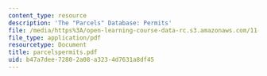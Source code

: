 ```yaml
---
content_type: resource
description: 'The "Parcels" Database: Permits'
file: /media/https%3A/open-learning-course-data-rc.s3.amazonaws.com/11-521-spatial-database-management-and-advanced-geographic-information-systems-spring-2003/b47a7dee72802a08a3234d7631a8df45_parcelspermits.pdf
file_type: application/pdf
resourcetype: Document
title: parcelspermits.pdf
uid: b47a7dee-7280-2a08-a323-4d7631a8df45
---
```


